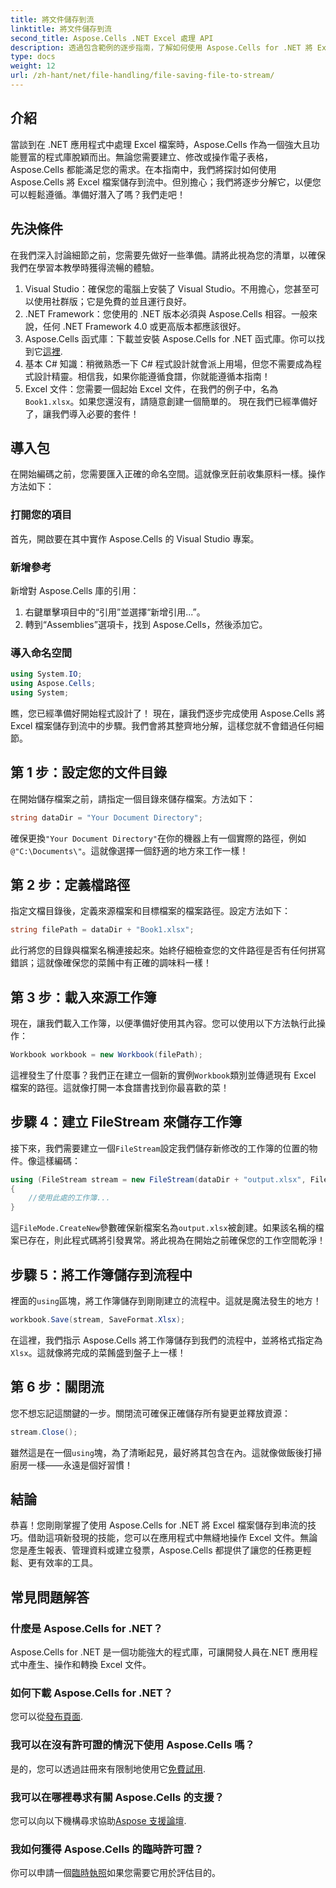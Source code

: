 ```yaml
---
title: 將文件儲存到流
linktitle: 將文件儲存到流
second_title: Aspose.Cells .NET Excel 處理 API
description: 透過包含範例的逐步指南，了解如何使用 Aspose.Cells for .NET 將 Excel 檔案儲存到流中。
type: docs
weight: 12
url: /zh-hant/net/file-handling/file-saving-file-to-stream/
---
```

## 介紹
當談到在 .NET 應用程式中處理 Excel 檔案時，Aspose.Cells 作為一個強大且功能豐富的程式庫脫穎而出。無論您需要建立、修改或操作電子表格，Aspose.Cells 都能滿足您的需求。在本指南中，我們將探討如何使用 Aspose.Cells 將 Excel 檔案儲存到流中。但別擔心；我們將逐步分解它，以便您可以輕鬆遵循。準備好潛入了嗎？我們走吧！
## 先決條件
在我們深入討論細節之前，您需要先做好一些準備。請將此視為您的清單，以確保我們在學習本教學時獲得流暢的體驗。
1. Visual Studio：確保您的電腦上安裝了 Visual Studio。不用擔心，您甚至可以使用社群版；它是免費的並且運行良好。
2. .NET Framework：您使用的 .NET 版本必須與 Aspose.Cells 相容。一般來說，任何 .NET Framework 4.0 或更高版本都應該很好。
3. Aspose.Cells 函式庫：下載並安裝 Aspose.Cells for .NET 函式庫。你可以找到它[這裡](https://releases.aspose.com/cells/net/). 
4. 基本 C# 知識：稍微熟悉一下 C# 程式設計就會派上用場，但您不需要成為程式設計精靈。相信我，如果你能遵循食譜，你就能遵循本指南！
5.  Excel 文件：您需要一個起始 Excel 文件，在我們的例子中，名為`Book1.xlsx`。如果您還沒有，請隨意創建一個簡單的。
現在我們已經準備好了，讓我們導入必要的套件！
## 導入包
在開始編碼之前，您需要匯入正確的命名空間。這就像烹飪前收集原料一樣。操作方法如下：
### 打開您的項目
首先，開啟要在其中實作 Aspose.Cells 的 Visual Studio 專案。
### 新增參考
新增對 Aspose.Cells 庫的引用：
1. 右鍵單擊項目中的“引用”並選擇“新增引用...”。
2. 轉到“Assemblies”選項卡，找到 Aspose.Cells，然後添加它。
### 導入命名空間
```csharp
using System.IO;
using Aspose.Cells;
using System;
```
瞧，您已經準備好開始程式設計了！ 
現在，讓我們逐步完成使用 Aspose.Cells 將 Excel 檔案儲存到流中的步驟。我們會將其整齊地分解，這樣您就不會錯過任何細節。
## 第 1 步：設定您的文件目錄
在開始儲存檔案之前，請指定一個目錄來儲存檔案。方法如下：
```csharp
string dataDir = "Your Document Directory";
```
確保更換`"Your Document Directory"`在你的機器上有一個實際的路徑，例如`@"C:\Documents\"`。這就像選擇一個舒適的地方來工作一樣！
## 第 2 步：定義檔路徑
指定文檔目錄後，定義來源檔案和目標檔案的檔案路徑。設定方法如下：
```csharp
string filePath = dataDir + "Book1.xlsx";
```
此行將您的目錄與檔案名稱連接起來。始終仔細檢查您的文件路徑是否有任何拼寫錯誤；這就像確保您的菜餚中有正確的調味料一樣！
## 第 3 步：載入來源工作簿
現在，讓我們載入工作簿，以便準備好使用其內容。您可以使用以下方法執行此操作：
```csharp
Workbook workbook = new Workbook(filePath);
```
這裡發生了什麼事？我們正在建立一個新的實例`Workbook`類別並傳遞現有 Excel 檔案的路徑。這就像打開一本食譜書找到你最喜歡的菜！
## 步驟 4：建立 FileStream 來儲存工作簿
接下來，我們需要建立一個`FileStream`設定我們儲存新修改的工作簿的位置的物件。像這樣編碼：
```csharp
using (FileStream stream = new FileStream(dataDir + "output.xlsx", FileMode.CreateNew))
{
    //使用此處的工作簿...
}
```
這`FileMode.CreateNew`參數確保新檔案名為`output.xlsx`被創建。如果該名稱的檔案已存在，則此程式碼將引發異常。將此視為在開始之前確保您的工作空間乾淨！
## 步驟 5：將工作簿儲存到流程中
裡面的`using`區塊，將工作簿儲存到剛剛建立的流程中。這就是魔法發生的地方！
```csharp
workbook.Save(stream, SaveFormat.Xlsx);
```
在這裡，我們指示 Aspose.Cells 將工作簿儲存到我們的流程中，並將格式指定為`Xlsx`。這就像將完成的菜餚盛到盤子上一樣！
## 第 6 步：關閉流
您不想忘記這關鍵的一步。關閉流可確保正確儲存所有變更並釋放資源：
```csharp
stream.Close();
```
雖然這是在一個`using`塊，為了清晰起見，最好將其包含在內。這就像做飯後打掃廚房一樣——永遠是個好習慣！
## 結論
恭喜！您剛剛掌握了使用 Aspose.Cells for .NET 將 Excel 檔案儲存到串流的技巧。借助這項新發現的技能，您可以在應用程式中無縫地操作 Excel 文件。無論您是產生報表、管理資料或建立發票，Aspose.Cells 都提供了讓您的任務更輕鬆、更有效率的工具。
## 常見問題解答
### 什麼是 Aspose.Cells for .NET？
Aspose.Cells for .NET 是一個功能強大的程式庫，可讓開發人員在.NET 應用程式中產生、操作和轉換 Excel 文件。
### 如何下載 Aspose.Cells for .NET？
您可以從[發布頁面](https://releases.aspose.com/cells/net/).
### 我可以在沒有許可證的情況下使用 Aspose.Cells 嗎？
是的，您可以透過註冊來有限制地使用它[免費試用](https://releases.aspose.com/). 
### 我可以在哪裡尋求有關 Aspose.Cells 的支援？
您可以向以下機構尋求協助[Aspose 支援論壇](https://forum.aspose.com/c/cells/9).
### 我如何獲得 Aspose.Cells 的臨時許可證？
你可以申請一個[臨時執照](https://purchase.aspose.com/temporary-license/)如果您需要它用於評估目的。